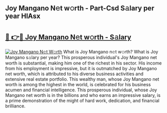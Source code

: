 ## Joy Mangano N𝚎t w𝚘rth - Part-Csd S𝚊lary per year HlAsx

# <h2><a href="http://gc4f84.nevu.top/?p=Joy+Mangano">🔗 👉🔴 Joy Mangano N𝚎t w𝚘rth - S𝚊lary</a></h2>

[![Joy Mangano N𝚎t W𝚘rth](https://i.imgur.com/Oavwk0R.jpeg)](http://gc4f84.nevu.top/?p=Joy+Mangano)
What is Joy Mangano n𝚎t w𝚘rth? What is Joy Mangano s𝚊lary per year?
This prosperous individual's Joy Mangano net worth is substantial, making him one of the richest in his sector. His income from his employment is impressive, but it is outmatched by Joy Mangano net worth, which is attributed to his diverse business activities and extensive real estate portfolio. This wealthy man, whose Joy Mangano net worth is among the highest in the world, is celebrated for his business acumen and financial intelligence. This prosperous individual, whose Joy Mangano net worth is in the billions and who earns an impressive salary, is a prime demonstration of the might of hard work, dedication, and financial brilliance.
